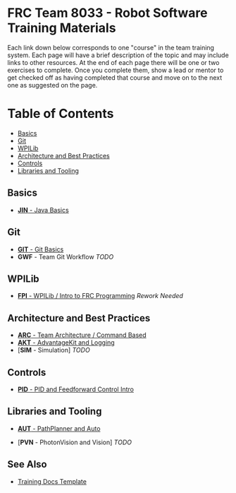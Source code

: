 # FRC Team 8033 - Robot Software Training Materials

Each link down below corresponds to one "course" in the team training system.
Each page will have a brief description of the topic and may include links to other resources.
At the end of each page there will be one or two exercises to complete.
Once you complete them, show a lead or mentor to get checked off as having completed that course and move on to the next one as suggested on the page.

# Table of Contents
- [Basics](#basics)
- [Git](#git)
- [WPILib](#wpilib)
- [Architecture and Best Practices](#architecture-and-best-practices)
- [Controls](#controls)
- [Libraries and Tooling](#libraries-and-tooling)

## Basics
- [**JIN** - Java Basics](Java.md)

## Git
- [**GIT** - Git Basics](BasicGit.md)
- **GWF** - Team Git Workflow *TODO*

## WPILib

- [**FPI** - WPILib / Intro to FRC Programming](WPILib.md) *Rework Needed*

## Architecture and Best Practices

- [**ARC** - Team Architecture / Command Based](CommandBased.md)
- [**AKT** - AdvantageKit and Logging](AdvantageKit.md)
- [**SIM** - Simulation] *TODO*

## Controls

- [**PID** - PID and Feedforward Control Intro](ControlsIntro.md)

## Libraries and Tooling

- [**AUT** - PathPlanner and Auto](PathPlanner.md)

- [**PVN** - PhotonVision and Vision] *TODO*

## See Also

- [Training Docs Template](Template.md)
